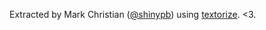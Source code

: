 Extracted by Mark Christian ([@shinypb](http://twitter.com/shinypb)) using [textorize](http://textorize.org/). <3.